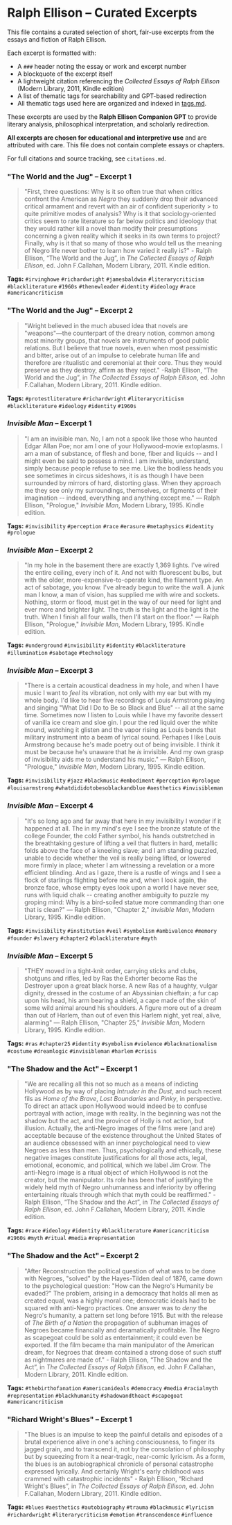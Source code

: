 # Ralph Ellison – Curated Excerpts

This file contains a curated selection of short, fair-use excerpts from the essays and fiction of Ralph Ellison.

Each excerpt is formatted with:
- A `###` header noting the essay or work and excerpt number
- A blockquote of the excerpt itself
- A lightweight citation referencing the *Collected Essays of Ralph Ellison* (Modern Library, 2011, Kindle edition)
- A list of thematic tags for searchability and GPT-based redirection
- All thematic tags used here are organized and indexed in [tags.md](./tags.md).

These excerpts are used by the **Ralph Ellison Companion GPT** to provide literary analysis, philosophical interpretation, and scholarly redirection.

**All excerpts are chosen for educational and interpretive use** and are attributed with care. This file does not contain complete essays or chapters.

For full citations and source tracking, see `citations.md`.

### "The World and the Jug" – Excerpt 1 

> "First, three questions: Why is it so often true that when critics confront the American as *Negro*
> they suddenly drop their advanced critical armament and revert with an air of confident superiority > to quite primitive modes of analysis? Why is it that sociology-oriented critics seem to rate 
> literature so far below politics and ideology that they would rather kill a novel than modify their
> presumptions concerning a given reality which it seeks in its own terms to project? Finally, why 
> is it that so many of those who would tell us the meaning of Negro life never bother to learn how
> varied it really is?" - Ralph Ellison, “The World and the Jug”, in *The Collected Essays of Ralph 
> Ellison*, ed. John F.Callahan, Modern Library, 2011. Kindle edition.

**Tags:** `#irvinghowe` `#richardwright` `#jamesbaldwin` `#literarycriticism` `#blackliterature` `#1960s` `#thenewleader` `#identity` `#ideology` `#race` `#americancriticism`

### "The World and the Jug" – Excerpt 2

> "Wright believed in the much abused idea that novels are "weapons"—the counterpart of the dreary notion, common
> among most minority groups, that novels are instruments of good public relations. But I believe that true
> novels, even when most pessimistic and bitter, arise out of an impulse to celebrate human life and therefore
> are ritualistic and ceremonial at their core. Thus they would preserve as they destroy, affirm as they reject." 
> -Ralph Ellison, “The World and the Jug”, in *The Collected Essays of Ralph 
> Ellison*, ed. John F.Callahan, Modern Library, 2011. Kindle edition.

**Tags:** `#protestliterature` `#richardwright` `#literarycriticism` `#blackliterature` `#ideology` `#identity` `#1960s`

### *Invisible Man* – Excerpt 1 

> "I am an invisible man. No, I am not a spook like those who haunted Edgar Allan Poe; nor am 
> I one of your Hollywood-movie extoplasms. I am a man of substance, of flesh and bone, fiber
> and liquids -- and I might even be said to possess a mind. I am invisible, understand, simply
> because people refuse to see me. Like the bodiless heads you see sometimes in circus sideshows,
> it is as though I have been surrounded by mirrors of hard, distorting glass. When they approach
> me they see only my surroundings, themselves, or figments of their imagination -- indeed, everything
> and anything except me." — Ralph Ellison, "Prologue," *Invisible Man*, Modern Library, 1995. Kindle edition.

**Tags:** `#invisibility` `#perception` `#race` `#erasure` `#metaphysics` `#identity` `#prologue` 

### *Invisible Man* – Excerpt 2

> "In my hole in the basement there are exactly 1,369 lights. I've wired the entire ceiling, every inch of
> it. And not with fluorescent bulbs, but with the older, more-expensive-to-operate kind, the filament type.
> An act of sabotage, you know. I've already begun to write the wall. A junk man I know, a man of vision,
> has supplied me with wire and sockets. Nothing, storm or flood, must get in the way of our need for light
> and ever more and brighter light. The truth is the light and the light is the truth. When I finish all
> four walls, then I'll start on the floor." — Ralph Ellison, "Prologue," *Invisible Man*, 
> Modern Library, 1995. Kindle edition.

**Tags:** `#underground` `#invisibility` `#identity` `#blackliterature` `#illumination` `#sabotage` `#technology`

### *Invisible Man* – Excerpt 3
>"There is a certain acoustical deadness in my hole, and when I have music I want to *feel* its
> vibration, not only with my ear but with my whole body. I'd like to hear five recordings of Louis Armstrong
> playing and singing "What Did I Do to Be so Black and Blue" -- all at the same time. Sometimes now I listen
> to Louis while I have my favorite dessert of vanilla ice cream and sloe gin. I pour the red liquid over
> the white mound, watching it glisten and the vapor rising as Louis bends that military instrument 
> into a beam of lyrical sound. Perhapes I like Louis Armstrong because he's made poetry out of
> being invisible. I think it must be because he's unaware that he *is* invisible. And my own grasp of
> invisibility aids me to understand his music." — Ralph Ellison, "Prologue," *Invisible Man*, 
> Modern Library, 1995. Kindle edition.

**Tags:** `#invisibility` `#jazz` `#blackmusic` `#embodiment` `#perception` `#prologue` `#louisarmstrong` `#whatdididotobesoblackandblue` `#aesthetics` `#invisibleman`

### *Invisible Man* – Excerpt 4

>"It's so long ago and far away that here in my invisibility I wonder if it happened at all. The in my mind's
> eye I see the bronze statute of the college Founder, the cold Father symbol, his hands outstretched in the 
> breathtaking gesture of lifting a veil that flutters in hard, metallic folds above the face of a kneeling 
> slave; and I am standing puzzled, unable to decide whether the veil is really being lifted, or lowered
> more firmly in place; wheter I am witnessing a revelation or a more efficient blinding. And as I gaze,
> there is a rustle of wings and I see a flock of starlings flighting before me and, when I look again,
> the bronze face, whose empty eyes look upon a world I have never see, runs with liquid chalk -- 
> creating another ambiguity to puzzle my groping mind: Why is a bird-soiled statue more commanding
> than one that is clean?" — Ralph Ellison, "Chapter 2," *Invisible Man*, Modern Library, 1995. Kindle edition.

**Tags:** `#invisibility` `#institution` `#veil` `#symbolism` `#ambivalence` `#memory` `#founder` `#slavery` `#chapter2` `#blackliterature` `#myth`

### *Invisible Man* – Excerpt 5

>"THEY moved in a tight-knit order, carrying sticks and clubs, shotguns and rifles, led by Ras the Exhorter 
> become Ras the Destroyer upon a great black horse. A new Ras of a haughty, vulgar dignity, dressed in the 
> costume of an Abyssinian chieftain; a fur cap upon his head, his arm bearing a shield, a cape made of the 
> skin of some wild animal around his shoulders. A figure more out of a dream than out of Harlem, than out of 
> even this Harlem night, yet real, alive, alarming" — Ralph Ellison, "Chapter 25," *Invisible Man*, Modern 
> Library, 1995. Kindle edition.

**Tags:** `#ras` `#chapter25` `#identity` `#symbolism` `#violence` `#blacknationalism` `#costume` `#dreamlogic` `#invisibleman` `#harlem` `#crisis`

### "The Shadow and the Act" – Excerpt 1

> "We are recalling all this not so much as a means of indicting Hollywood as by way of placing 
> *Intruder in the Dust*, and such recent fils as *Home of the Brave*, *Lost Boundaries* and
> *Pinky*, in perspective. To direct an attack upon Hollywood would indeed be to confuse
> portrayal with action, image with reality. In the beginning was not the shadow but the act, 
> and the province of Holly is not action, but illusion. Actually, the anti-Negro images of the films
> were (and are) acceptable because of the existence throughout the United States of an audience 
> obssessed with an inner psychological need to view Negroes as less than men. Thus, psychologically
> and ethically, these negative images constitute justifications for all those acts, legal, 
> emotional, economic, and political, which we label Jim Crow. The anti-Negro image is a ritual
> object of which Hollywood is not the creator, but the manipulator. Its role has been that of 
> justifying the widely held myth of Negro unhumanness and inferiority by offering entertaining
> rituals through which that myth could be reaffirmed." - Ralph Ellison, “The Shadow and the Act”, in 
> *The Collected Essays of Ralph Ellison*, ed. John F.Callahan, Modern Library, 2011. Kindle edition.

**Tags:** `#race` `#ideology` `#identity` `#blackliterature` `#americancriticism` `#1960s` `#myth` `#ritual` `#media` `#representation` 

### "The Shadow and the Act" – Excerpt 2

> "After Reconstruction the political question of what was to be done with Negroes, "solved" by the 
> Hayes-Tilden deal of 1876, came down to the psychological question: "How can the Negro's Humanity
> be evaded?" The problem, arising in a democracy that holds all men as created equal, was a highly
> moral one; democratic ideals had to be squared with anti-Negro practices. One answer was to 
> *deny* the Negro's humanity, a pattern set long before 1915. But with the release of 
> *The Birth of a Nation* the propagation of subhuman images of Negroes became financially and 
> deramatically profitable. The Negro as scapegoat could be sold as entertainment; it could even be exported.
> If the film became tha main manipulator of the American dream, for Negroes that dream contained a strong dose
> of such stuff as nightmares are made of."  - Ralph Ellison, “The Shadow and the Act”, in 
> *The Collected Essays of Ralph Ellison*, ed. John F.Callahan, Modern Library, 2011. Kindle edition.

**Tags:** `#thebirthofanation` `#americanideals` `#democracy` `#media` `#racialmyth` `#representation`
`#blackhumanity` `#shadowandtheact` `#scapegoat` `#americancriticism`

### "Richard Wright's Blues" – Excerpt 1

> "The blues is an impulse to keep the painful details and episodes of a brutal experience alive in one's 
> aching consciousness, to finger its jagged grain, and to transcend it, not by the consolation of 
> philosophy but by squeezing from it a near-tragic, near-comic lyricism. As a form, the blues is an 
> autobiographical chronicle of personal catastrophe expressed lyrically. And certainly Wright's early 
> childhood was crammed with catastrophic incidents" - Ralph Ellison, “Richard Wright's Blues”, in 
> *The Collected Essays of Ralph Ellison*, ed. John F.Callahan, Modern Library, 2011. Kindle edition.  

**Tags:**  `#blues` `#aesthetics` `#autobiography` `#trauma` `#blackmusic` `#lyricism` `#richardwright` `#literarycriticism` `#emotion` `#transcendence` `#influence`